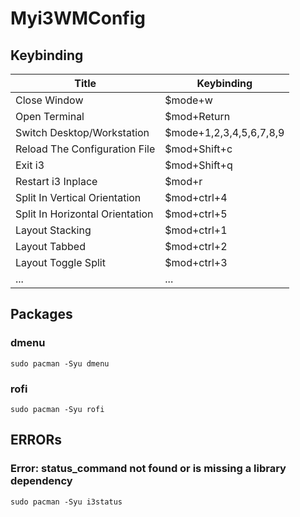 # Myi3WMConfig
## Keybinding
| Title  | Keybinding |
| ------------- | ------------- |
| Close Window  | $mode+w  |
| Open Terminal  | $mod+Return  |
| Switch Desktop/Workstation | $mode+1,2,3,4,5,6,7,8,9 |
| Reload The Configuration File | $mod+Shift+c |
| Exit i3 | $mod+Shift+q |
| Restart i3 Inplace | $mod+r |
| Split In Vertical Orientation | $mod+ctrl+4 |
| Split In Horizontal Orientation | $mod+ctrl+5 |
| Layout Stacking | $mod+ctrl+1 |
| Layout Tabbed | $mod+ctrl+2 |
| Layout Toggle Split | $mod+ctrl+3 |
| ... | ... |

## Packages
### dmenu
```
sudo pacman -Syu dmenu
```
### rofi
```
sudo pacman -Syu rofi
```

## ERRORs
### Error: status_command not found or is missing a library dependency
```
sudo pacman -Syu i3status
```
